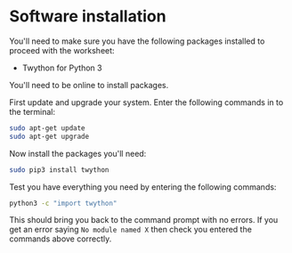 # Software installation

You'll need to make sure you have the following packages installed to proceed with the worksheet:

- Twython for Python 3

You'll need to be online to install packages.

First update and upgrade your system. Enter the following commands in to the terminal:

```bash
sudo apt-get update
sudo apt-get upgrade
```

Now install the packages you'll need:

```bash
sudo pip3 install twython
```

Test you have everything you need by entering the following commands:

```bash
python3 -c "import twython"
```

This should bring you back to the command prompt with no errors. If you get an error saying `No module named X` then check you entered the commands above correctly.
